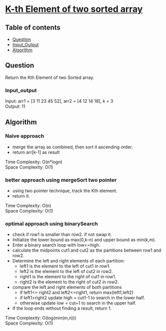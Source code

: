 # [K-th Element of two sorted array](https://www.codingninjas.com/studio/problems/kth-element-of-two-sorted-arrays_8230824?challengeSlug=striver-sde-challenge&leftPanelTab=0)

## Table of contents

- [Question](#question)
- [Input_Output](#input_output)
- [Algorithm](#algorithm)

## Question
Return the Kth Element of two Sorted array.

### Input_output
Input: arr1 = [3 11 23 45 52], arr2 = [4 12 14 18], k = 3</br>
Output: 11 </br>

## Algorithm

### Naive approach
- merge the array as combined, then sort it ascending order.
- return arr[k-1] as result

Time Complexity: O(n*logn)</br>
Space Complexity: O(1)

### better approach using mergeSort two pointer
- using two pointer technique, track the Kth element.
- return it.

Time Complexity: O(n)</br>
Space Complexity: O(1)

### optimal approach using binarySearch
- check if row1 is smaller than row2. if not swap it.
- Initialize the lower bound as max(0,k-n) and upper bound as min(k,m).
- Enter a binary search loop with low<=high.
- calculate the midpoints cut1 and cut2 as the partitions between row1 and row2.
- Determine the left and right elements of each partition:
    - left1 is the element to the left of cut1 in row1.
    - left2 is the element to the left of cut2 in row2.
    - right1 is the element to the right of cut1 in row1.
    - right2 is the element to the right of cut2 in row2.
- compare the left and right elements of both partitions
    - if left1<= right2 and left2<=right1, return max(left1,left2)
    - if left1>right2 update high = cut1-1 to search in the lower half.
    - otherwise update low = cut+1 to search in the upper half.
- If the loop ends without finding a result, return 1.

Time Complexity: O(log(min(m,n)))</br>
Space Complexity: O(1)